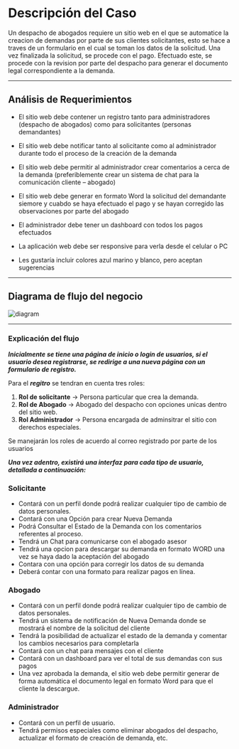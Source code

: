 # Descripción del Caso

Un despacho de abogados requiere un sitio web en el que se automatice la creacion de demandas por parte de sus clientes solicitantes, esto se hace a traves de un formulario en el cual se toman los datos de la solicitud. Una vez finalizada la solicitud, se procede con el pago. Efectuado este, se procede con la revision por parte del despacho para generar el documento legal correspondiente a la demanda.
______________________________________________________________________________________________________________________________________________________________________

## Análisis de Requerimientos

- El sitio web debe contener un registro tanto para administradores (despacho de abogados) como para solicitantes (personas demandantes)

- El sitio web debe notificar tanto al solicitante como al administrador durante todo el proceso de la creación de la demanda

- El sitio web debe permitir al administrador crear comentarios a cerca de la demanda (preferiblemente crear un sistema de chat para la comunicación cliente – abogado)

- El sitio web debe generar en formato Word la solicitud del demandante siemore y cuabdo se haya efectuado el pago y se hayan corregido las observaciones por parte del abogado

- El administrador debe tener un dashboard con todos los pagos efectuados

- La aplicación web debe ser responsive para verla desde el celular o PC

- Les gustaría incluir colores azul marino y blanco, pero aceptan sugerencias

_______________________________________________________________________________________________________________________________________________________________________

## Diagrama de flujo del negocio


![diagram](https://user-images.githubusercontent.com/89940115/199050300-e7aa699a-695d-4777-88f8-b340e362d362.png)

_______________________________________________________________________________________________________________________________________________________________________

### Explicación del flujo

***Inicialmente se tiene una página de inicio o login de usuarios, si el usuario desea registrarse, se redirige a una nueva página con un formulario de registro.***

Para el ***regitro*** se tendran en cuenta tres roles:
1. **Rol de solicitante** → Persona particular que crea la demanda.
2. **Rol de Abogado**     → Abogado del despacho con opciones unicas dentro del sitio web.
3. **Rol Administrador**  → Persona encargada de adminsitrar el sitio con derechos especiales.

Se manejarán los roles de acuerdo al correo registrado por parte de los usuarios

***Una vez adentro, existirá una interfaz para cada tipo de usuario, detallada a continuación:***
### Solicitante
- Contará con un perfil donde podrá realizar cualquier tipo de cambio de datos personales.
- Contará con una Opción para crear Nueva Demanda
- Podrá Consultar el Estado de la Demanda con los comentarios referentes al proceso.
- Tendrá un Chat para comunicarse con el abogado asesor
- Tendrá una opcion para descargar su demanda en formato WORD una vez se haya dado la aceptación del abogado
- Contara con una opción para corregir los datos de su demanda
- Deberá contar con una formato para realizar pagos en línea.
### Abogado
- Contará con un perfil donde podrá realizar cualquier tipo de cambio de datos personales.
- Tendrá un sistema de notificación de Nueva Demanda donde se mostrará el nombre de la solicitud del cliente
- Tendrá la posibilidad de actualizar el estado de la demanda y comentar los cambios necesarios para completarla 
- Contará con un chat para mensajes con el cliente
- Contará con un dashboard para ver el total de sus demandas con sus pagos 
- Una vez aprobada la demanda, el sitio web debe permitir generar de forma automática el documento legal en formato Word para que el cliente la descargue.
### Administrador
- Contará con un perfil de usuario.
- Tendrá permisos especiales como eliminar abogados del despacho, actualizar el formato de creación de demanda, etc.
<body>
  <a href= https://github.com/scaliwave/Abogabot-Project/blob/main/1.-Requerimientos.doc></a>
</body>
  

  


